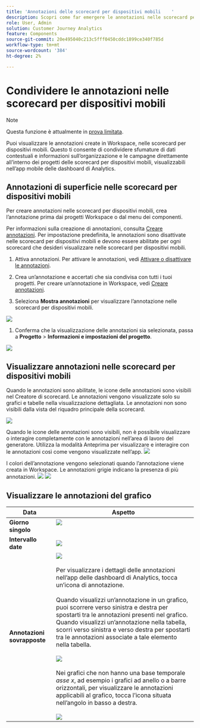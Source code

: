 ```yaml
---
title: 'Annotazioni delle scorecard per dispositivi mobili    '
description: Scopri come far emergere le annotazioni nelle scorecard per dispositivi mobili.
role: User, Admin
solution: Customer Journey Analytics
feature: Components
source-git-commit: 20e495040c213c5fff0450cddc1899ce340f785d
workflow-type: tm+mt
source-wordcount: '384'
ht-degree: 2%

---
```



# Condividere le annotazioni nelle scorecard per dispositivi mobili

>[!NOTE]
>
>Questa funzione è attualmente in [prova limitata](/help/release-notes/releases.md).

Puoi visualizzare le annotazioni create in Workspace, nelle scorecard per dispositivi mobili. Questo ti consente di condividere sfumature di dati contestuali e informazioni sull’organizzazione e le campagne direttamente all’interno dei progetti delle scorecard per dispositivi mobili, visualizzabili nell’app mobile delle dashboard di Analytics.

## Annotazioni di superficie nelle scorecard per dispositivi mobili

Per creare annotazioni nelle scorecard per dispositivi mobili, crea l’annotazione prima dai progetti Workspace o dal menu dei componenti.

Per informazioni sulla creazione di annotazioni, consulta [Creare annotazioni](create-annotations.md). Per impostazione predefinita, le annotazioni sono disattivate nelle scorecard per dispositivi mobili e devono essere abilitate per ogni scorecard che desideri visualizzare nelle scorecard per dispositivi mobili.

1. Attiva annotazioni. Per attivare le annotazioni, vedi [Attivare o disattivare le annotazioni](https://experienceleague.adobe.com/docs/analytics-platform/using/cja-components/annotations/overview.html?lang=en#turn-annotations-on-or-off).

1. Crea un’annotazione e accertati che sia condivisa con tutti i tuoi progetti. Per creare un’annotazione in Workspace, vedi [Creare annotazioni](create-annotations.md).

1. Seleziona **Mostra annotazioni** per visualizzare l’annotazione nelle scorecard per dispositivi mobili.

![](assets/show-annotations.png)

1. Conferma che la visualizzazione delle annotazioni sia selezionata, passa a **Progetto** > **Informazioni e impostazioni del progetto**.

![](assets/project-info-settings.png)

## Visualizzare annotazioni nelle scorecard per dispositivi mobili

Quando le annotazioni sono abilitate, le icone delle annotazioni sono visibili nel Creatore di scorecard. Le annotazioni vengono visualizzate solo su grafici e tabelle nella visualizzazione dettagliata. Le annotazioni non sono visibili dalla vista del riquadro principale della scorecard.

![](assets/view-annotations.png)

Quando le icone delle annotazioni sono visibili, non è possibile visualizzare o interagire completamente con le annotazioni nell’area di lavoro del generatore. Utilizza la modalità Anteprima per visualizzare e interagire con le annotazioni così come vengono visualizzate nell’app. ![](assets/preview-icon.png)

I colori dell’annotazione vengono selezionati quando l’annotazione viene creata in Workspace. Le annotazioni grigie indicano la presenza di più annotazioni. ![](assets/gray-annotations1.png) ![](assets/gray-annotations2.png)

## Visualizzare le annotazioni del grafico

| Data | Aspetto |
| --- | --- |
| **Giorno singolo** | ![](assets/single-day-mobile-annotations.png)<br></br> |
| **Intervallo date** | ![](assets/date-range.png) |
| **Annotazioni sovrapposte** | ![](assets/overlapping-annotations.png)<br></br>Per visualizzare i dettagli delle annotazioni nell’app delle dashboard di Analytics, tocca un’icona di annotazione. <br></br>Quando visualizzi un’annotazione in un grafico, puoi scorrere verso sinistra e destra per spostarti tra le annotazioni presenti nel grafico. Quando visualizzi un’annotazione nella tabella, scorri verso sinistra e verso destra per spostarti tra le annotazioni associate a tale elemento nella tabella. <br></br>![](assets/swipe-multiple-annotations.png) <br></br>Nei grafici che non hanno una base temporale *asse x*, ad esempio i grafici ad anello o a barre orizzontali, per visualizzare le annotazioni applicabili al grafico, tocca l’icona situata nell’angolo in basso a destra.<br></br> ![](assets/charts-without-timebase.png) |
